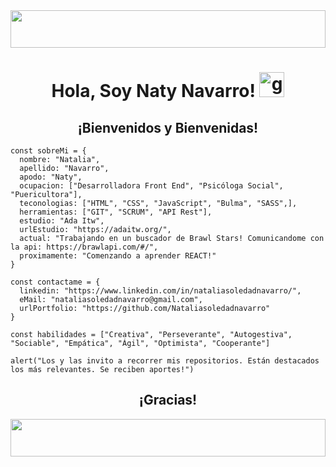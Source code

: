 <img  src="https://media4.giphy.com/media/dyFizAGD6EnMuWQoyE/giphy.gif?cid=ecf05e478s87wnq7ypne5oninl51b1wyd0wegxz80ue7vsp3&rid=giphy.gif&ct=s" width="100%" height="60px"/>
<h1 align="center"> Hola, Soy Naty Navarro! <img src="https://media0.giphy.com/media/BXjqytvu9bKzCUHdzz/giphy.gif?cid=ecf05e47uad1pvr48y8pl7a05bl7c3jbo0i57a51vmrpr9dp&rid=giphy.gif&ct=s" alt="gif de gato bailando" width= "40px"/></h1>


<h2 align="center">¡Bienvenidos y Bienvenidas!</h2> 


```
const sobreMi = {
  nombre: "Natalia",
  apellido: "Navarro",
  apodo: "Naty",
  ocupacion: ["Desarrolladora Front End", "Psicóloga Social", "Puericultora"],
  teconologias: ["HTML", "CSS", "JavaScript", "Bulma", "SASS",],
  herramientas: ["GIT", "SCRUM", "API Rest"],
  estudio: "Ada Itw",
  urlEstudio: "https://adaitw.org/",
  actual: "Trabajando en un buscador de Brawl Stars! Comunicandome con la api: https://brawlapi.com/#/",
  proximamente: "Comenzando a aprender REACT!"
}

const contactame = {
  linkedin: "https://www.linkedin.com/in/nataliasoledadnavarro/",
  eMail: "nataliasoledadnavarro@gmail.com",
  urlPortfolio: "https://github.com/Nataliasoledadnavarro"
}

const habilidades = ["Creativa", "Perseverante", "Autogestiva", "Sociable", "Empática", "Ágil", "Optimista", "Cooperante"]

alert("Los y las invito a recorrer mis repositorios. Están destacados los más relevantes. Se reciben aportes!")

```

<h2 align="center">¡Gracias!</h2>
<img  src="https://media4.giphy.com/media/dyFizAGD6EnMuWQoyE/giphy.gif?cid=ecf05e478s87wnq7ypne5oninl51b1wyd0wegxz80ue7vsp3&rid=giphy.gif&ct=s" width="100%" height="60px"/>
